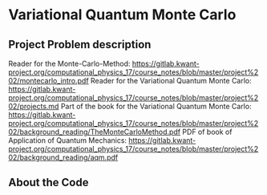 # Variational Quantum Monte Carlo

## Project Problem description
Reader for the Monte-Carlo-Method: https://gitlab.kwant-project.org/computational_physics_17/course_notes/blob/master/project%202/montecarlo_intro.pdf
Reader for the Variational Quantum Monte Carlo: https://gitlab.kwant-project.org/computational_physics_17/course_notes/blob/master/project%202/projects.md
Part of the book for the Variational Quantum Monte Carlo: https://gitlab.kwant-project.org/computational_physics_17/course_notes/blob/master/project%202/background_reading/TheMonteCarloMethod.pdf
PDF of book of Application of Quantum Mechanics: https://gitlab.kwant-project.org/computational_physics_17/course_notes/blob/master/project%202/background_reading/aqm.pdf 

## About the Code

